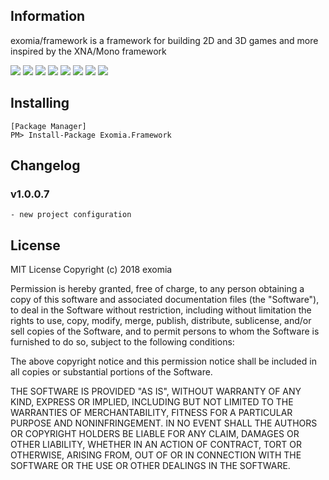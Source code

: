 ## Information

exomia/framework is a framework for building 2D and 3D games and more inspired by the XNA/Mono framework

![](https://img.shields.io/github/issues-pr/exomia/framework.svg) ![](https://img.shields.io/github/issues/exomia/framework.svg)  ![](https://img.shields.io/github/last-commit/exomia/framework.svg) ![](https://img.shields.io/github/contributors/exomia/framework.svg) ![](https://img.shields.io/github/commit-activity/y/exomia/framework.svg) ![](https://img.shields.io/github/languages/top/exomia/framework.svg) ![](https://img.shields.io/github/languages/count/exomia/framework.svg) ![](https://img.shields.io/github/license/exomia/framework.svg)

## Installing

```shell
[Package Manager]
PM> Install-Package Exomia.Framework
```

## Changelog

### v1.0.0.7

	- new project configuration

## License

MIT License
Copyright (c) 2018 exomia

Permission is hereby granted, free of charge, to any person obtaining a copy
of this software and associated documentation files (the "Software"), to deal
in the Software without restriction, including without limitation the rights
to use, copy, modify, merge, publish, distribute, sublicense, and/or sell
copies of the Software, and to permit persons to whom the Software is
furnished to do so, subject to the following conditions:

The above copyright notice and this permission notice shall be included in all
copies or substantial portions of the Software.

THE SOFTWARE IS PROVIDED "AS IS", WITHOUT WARRANTY OF ANY KIND, EXPRESS OR
IMPLIED, INCLUDING BUT NOT LIMITED TO THE WARRANTIES OF MERCHANTABILITY,
FITNESS FOR A PARTICULAR PURPOSE AND NONINFRINGEMENT. IN NO EVENT SHALL THE
AUTHORS OR COPYRIGHT HOLDERS BE LIABLE FOR ANY CLAIM, DAMAGES OR OTHER
LIABILITY, WHETHER IN AN ACTION OF CONTRACT, TORT OR OTHERWISE, ARISING FROM,
OUT OF OR IN CONNECTION WITH THE SOFTWARE OR THE USE OR OTHER DEALINGS IN THE
SOFTWARE.


